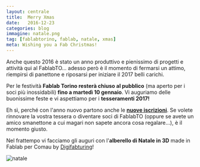 ```yaml
---
layout: centrale
title:  Merry Xmas
date:   2016-12-23
categories: blog
immagine: natale.png
tag: [fablabtorino, fablab, natale, xmas]
meta: Wishing you a Fab Christmas!
---
```

Anche questo 2016 è stato un anno produttivo e pienissimo di progetti e attività qui al FablabTO... adesso però è il momento di fermarsi un attimo, riempirsi di panettone e riposarsi per iniziare il 2017 belli carichi.

Per le festività **Fablab Torino resterà chiuso al pubblico** (ma aperto per i soci più inossidabili) **fino a martedì 10 gennaio**.
Vi auguriamo delle buonissime feste e vi aspettiamo per i **tesseramenti 2017!**

Eh sì, perché con l'anno nuovo partono anche le **[nuove iscrizioni](http://fablabtorino.org/associarsi/)**. Se volete rinnovare la vostra tessera o diventare soci di FablabTO (oppure se avete un amico smanettone a cui magari non sapete ancora cosa regalare...), è il momento giusto.

Nel frattempo vi facciamo gli auguri con l'**alberello di Natale in 3D** made in Fablab per Comau by [Digifabturing](http://digifabturing.github.io/LandingPage/)!

![natale](natale2.png)

